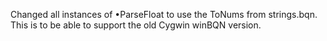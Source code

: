 Changed all instances of •ParseFloat to use the ToNums from strings.bqn. 
This is to be able to support the old Cygwin winBQN version.